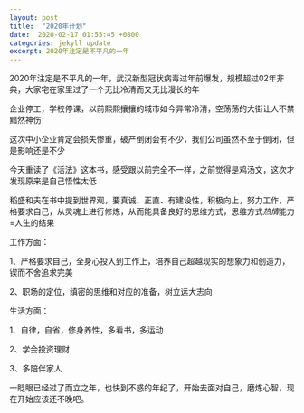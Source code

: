 ```yaml
---
layout: post
title:  "2020年计划"
date:  2020-02-17 01:55:45 +0800
categories: jekyll update
excerpt: 2020年注定是不平凡的一年
---
```


2020年注定是不平凡的一年，武汉新型冠状病毒过年前爆发，规模超过02年非典，大家宅在家里过了一个无比冷清而又无比漫长的年

企业停工，学校停课，以前熙熙攘攘的城市如今异常冷清，空荡荡的大街让人不禁黯然神伤

这次中小企业肯定会损失惨重，破产倒闭会有不少，我们公司虽然不至于倒闭，但是影响还是不少

今天重读了《活法》这本书，感受跟以前完全不一样，之前觉得是鸡汤文，这次才发现原来是自己悟性太低

稻盛和夫在书中提到世界观，要真诚、正直、有建设性，积极向上，努力工作，严格要求自己，从灵魂上进行修炼，从而能具备良好的思维方式，思维方式*热情*能力=人生的结果

工作方面：

1、严格要求自己，全身心投入到工作上，培养自己超越现实的想象力和创造力，锲而不舍追求完美

2、职场的定位，缜密的思维和对应的准备，树立远大志向

生活方面：

1、自律，自省，修身养性，多看书，多运动

2、学会投资理财

3、多陪伴家人

一眨眼已经过了而立之年，也快到不惑的年纪了，开始去面对自己，磨炼心智，现在开始应该还不晚吧。







